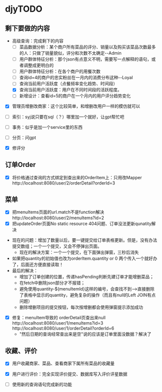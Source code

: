 # djyTODO


## 剩下要做的内容

+ 高级查询：完成剩下的内容
  + [ ] 菜品数据分析：某个商户所有菜品的评分、销量以及购买该菜品次数最多的人：只做了销量貌似，评分和次数不太确定--Admin
  + [ ] 用户群体特征分析：那个json有点意义不明，需要写一点解释的语句，或者调整成更明白的
  + [ ] 用户群体特征分析：在各个商户的用餐次数
  + [ ] 查询id=4的商户的忠实粉丝在一月内的消费分布这种--Loyal
  + [ ] 查询当前用户活跃度（点餐频率变化趋势、时间段）
  + [x] 查询当前用户活跃度：用户在不同时间段的活跃程度。
  + [ ] 新增设计：查看id=5的商户在一个月内的用户评分趋势变化
+ [x] 管理员增删改商家：这个比较简单，和增删改用户一样的模仿就可以
+ [ ] 索引：syj说只要在sql（？）哪里加一个就好，让gpt帮忙吧
+ [ ] 事务：似乎是加一个service里的东西
+ [ ] 分页：问gpt
+ [x] 修评分


## 订单Order
- [x] 将价格通过查询的方式绑定到查出来的OrderItem上：只用改Mapper http://localhost:8080/user/2/orderDetail?orderId=3

## 菜单

- [x] 把menuItems页面的url.match不是function解决 http://localhost:8080/user/2/menuItems?id=2
- [x] 把updateOrder页面No static resource 404问题、订单没法更新qunatity解决 
+ 现在的问题：增加了数量以后，要一键提交给订单表格更新。但是，没有办法提交数组；一个一个提交，又会不停弹出页面。
  + 现在的解决方案：一个一个提交，在下面弹出弹窗，三秒后消失
+ 如果把quantity的初始值也改为orderItem.quantity or 0 两个传入一个就好办了，后面还方便直接读取！
+ 最后的解决：
  + 增加了订单创建的位置，传递hasPending判断先建订单才能增删菜品；
  + 在fetch中删除json部分才不报错；
  + 避免使用quantity-${menuItemId}这样的编号，会查找不到——>直接删除了表格中显示的quantity，避免复杂的操作（而且有null的Left JOIN有点问题）
  + 删除增删项目的提交按钮，每次按增删都会使用弹窗提示添加成功
- [x] 修复：menuItem导致的 orderDetail页查出来null http://localhost:8080/user/1/menuItems?id=3 http://localhost:8080/user/1/orderDetail?orderId=6
  + "然后日期的查询经常查出来是空"说的应该是订单里面没数据？解决了

## 收藏、评价
- [x] 用户收藏商家、菜品、查看商家下属所有菜品的收藏量
- [x] 用户进行评价：完全实现评价提交、数据库写入评价评星数据
- [ ] 使用新的查询语句完成新的功能

